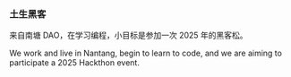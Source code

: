 ### 土生黑客

来自南塘 DAO，在学习编程，小目标是参加一次 2025 年的黑客松。

We work and live in Nantang, begin to learn to code, and we are aiming to participate a 2025 Hackthon event.
